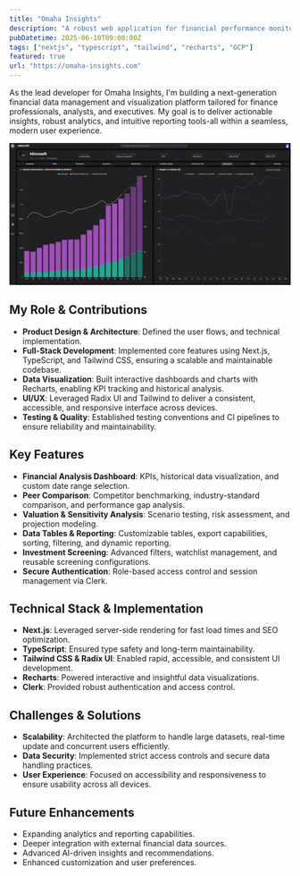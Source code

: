 ```yaml
---
title: "Omaha Insights"
description: "A robust web application for financial performance monitoring, peer comparison, and scenario analysis-empowering finance professionals with actionable insights."
pubDatetime: 2025-06-10T09:00:00Z
tags: ["nextjs", "typescript", "tailwind", "recharts", "GCP"]
featured: true
url: "https://omaha-insights.com"
---
```


As the lead developer for Omaha Insights, I'm building a next-generation financial data management and visualization platform tailored for finance professionals, analysts, and executives. My goal is to deliver actionable insights, robust analytics, and intuitive reporting tools-all within a seamless, modern user experience.

![Omaha Insights](../../assets/images/omaha.png)

## My Role & Contributions

- **Product Design & Architecture**: Defined the user flows, and technical implementation.
- **Full-Stack Development**: Implemented core features using Next.js, TypeScript, and Tailwind CSS, ensuring a scalable and maintainable codebase.
- **Data Visualization**: Built interactive dashboards and charts with Recharts, enabling KPI tracking and historical analysis.
- **UI/UX**: Leveraged Radix UI and Tailwind to deliver a consistent, accessible, and responsive interface across devices.
- **Testing & Quality**: Established testing conventions and CI pipelines to ensure reliability and maintainability.

## Key Features

- **Financial Analysis Dashboard**: KPIs, historical data visualization, and custom date range selection.
- **Peer Comparison**: Competitor benchmarking, industry-standard comparison, and performance gap analysis.
- **Valuation & Sensitivity Analysis**: Scenario testing, risk assessment, and projection modeling.
- **Data Tables & Reporting**: Customizable tables, export capabilities, sorting, filtering, and dynamic reporting.
- **Investment Screening**: Advanced filters, watchlist management, and reusable screening configurations.
- **Secure Authentication**: Role-based access control and session management via Clerk.

## Technical Stack & Implementation

- **Next.js**: Leveraged server-side rendering for fast load times and SEO optimization.
- **TypeScript**: Ensured type safety and long-term maintainability.
- **Tailwind CSS & Radix UI**: Enabled rapid, accessible, and consistent UI development.
- **Recharts**: Powered interactive and insightful data visualizations.
- **Clerk**: Provided robust authentication and access control.

## Challenges & Solutions

- **Scalability**: Architected the platform to handle large datasets, real-time update and concurrent users efficiently.
- **Data Security**: Implemented strict access controls and secure data handling practices.
- **User Experience**: Focused on accessibility and responsiveness to ensure usability across all devices.

## Future Enhancements

- Expanding analytics and reporting capabilities.
- Deeper integration with external financial data sources.
- Advanced AI-driven insights and recommendations.
- Enhanced customization and user preferences.
